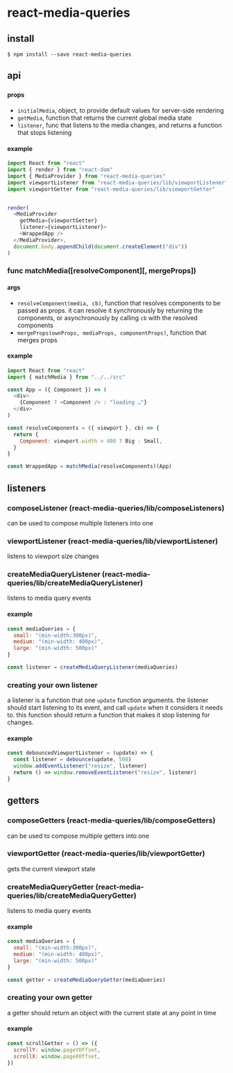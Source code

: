 # react-media-queries

## install

```console
$ npm install --save react-media-queries
```

## api

### <MediaProvider />

#### props

- `initialMedia`, object, to provide default values for server-side rendering
- `getMedia`, function that returns the current global media state
- `listener`, func that listens to the media changes, and returns a function that stops listening

#### example

```javascript
import React from "react"
import { render } from "react-dom"
import { MediaProvider } from "react-media-queries"
import viewportListener from "react-media-queries/lib/viewportListener"
import viewportGetter from "react-media-queries/lib/viewportGetter"


render(
  <MediaProvider
    getMedia={viewportGetter}
    listener={viewportListener}>
    <WrappedApp />
  </MediaProvider>,
  document.body.appendChild(document.createElement("div"))
)
```

### func matchMedia([resolveComponent][, mergeProps])

#### args

- `resolveComponent(media, cb)`, function that resolves components to be passed as props. it can resolve it synchronously by returning the components, or asynchronously by calling `cb` with the resolved components
- `mergeProps(ownProps, mediaProps, componentProps)`, function that merges props

#### example

```javascript
import React from "react"
import { matchMedia } from "../../src"

const App = ({ Component }) => (
  <div>
    {Component ? <Component /> : "loading …"}
  </div>
)

const resolveComponents = ({ viewport }, cb) => {
  return {
    Component: viewport.width > 400 ? Big : Small,
  }
}

const WrappedApp = matchMedia(resolveComponents)(App)
```

## listeners

### composeListener (react-media-queries/lib/composeListeners)

can be used to compose multiple listeners into one

### viewportListener (react-media-queries/lib/viewportListener)

listens to viewport size changes

### createMediaQueryListener (react-media-queries/lib/createMediaQueryListener)

listens to media query events

#### example

```javascript
const mediaQueries = {
  small: "(min-width:300px)",
  medium: "(min-width: 400px)",
  large: "(min-width: 500px)"
}

const listener = createMediaQueryListener(mediaQueries)
```

### creating your own listener

a listener is a function that one `update` function arguments. the listener
should start listening to its event, and call `update` when it considers it
needs to. this function should return a function that makes it stop listening
for changes.

#### example

```javascript
const debouncedViewportListener = (update) => {
  const listener = debounce(update, 500)
  window.addEventListener("resize", listener)
  return () => window.removeEventListener("resize", listener)
}
```

## getters

### composeGetters (react-media-queries/lib/composeGetters)

can be used to compose multiple getters into one

### viewportGetter (react-media-queries/lib/viewportGetter)

gets the current viewport state

### createMediaQueryGetter (react-media-queries/lib/createMediaQueryGetter)

listens to media query events

#### example

```javascript
const mediaQueries = {
  small: "(min-width:300px)",
  medium: "(min-width: 400px)",
  large: "(min-width: 500px)"
}

const getter = createMediaQueryGetter(mediaQueries)
```

### creating your own getter

a getter should return an object with the current state at any point in time

#### example

```javascript
const scrollGetter = () => ({
  scrollY: window.pageYOffset,
  scrollX: window.pageXOffset,
})
```
